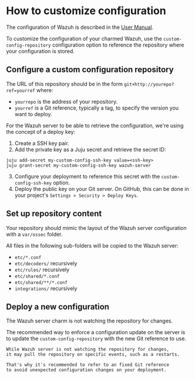 # How to customize configuration

The configuration of Wazuh is described in the [User Manual](https://documentation.wazuh.com/current/user-manual/).

To customize the configuration of your charmed Wazuh, use the `custom-config-repository` configuration option to reference the repository where your configuration is stored.

## Configure a custom configuration repository

The URL of this repository should be in the form `git+http://yourepo?ref=yourref` where:

- `yourrepo` is the address of your repository.
- `yourref` is a Git reference, typically a tag, to specify the version you want to deploy.

For the Wazuh server to be able to retrieve the configuration, we're using the concept of a deploy key:

1. Create a SSH key pair.
2. Add the private key as a Juju secret and retrieve the secret ID:
```
juju add-secret my-custom-config-ssh-key value=<ssh-key>
juju grant-secret my-custom-config-ssh-key wazuh-server
```
3. Configure your deployment to reference this secret with the `custom-config-ssh-key` option.
4. Deploy the public key on your Git server. On GitHub, this can be done in your project's `Settings > Security > Deploy Keys`.

## Set up repository content

Your repository should mimic the layout of the Wazuh server configuration with a `var/ossec` folder.

All files in the following sub-folders will be copied to the Wazuh server:

- `etc/*.conf`
- `etc/decoders/` recursively
- `etc/rules/` recursively
- `etc/shared/*.conf`
- `etc/shared/**/*.conf`
- `integrations/` recursively

## Deploy a new configuration

The Wazuh server charm is not watching the repository for changes.

The recommended way to enforce a configuration update on the server is to update the `custom-config-repository` with the new Git reference to use.

```{note}
While Wazuh server is not watching the repository for changes,
it may pull the repository on specific events, such as a restarts.

That's why it's recommended to refer to an fixed Git reference
to avoid unexpected configuration changes on your deployment.
```

